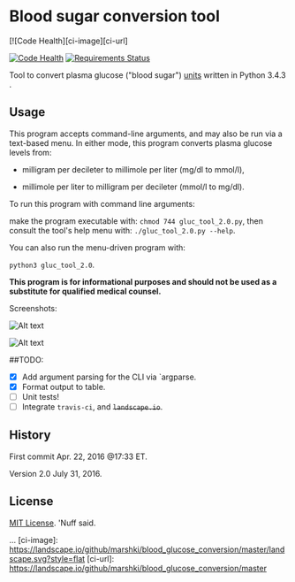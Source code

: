# Blood sugar conversion tool 

[![Code Health][ci-image][ci-url]

[![Code Health](https://landscape.io/github/marshki/blood_glucose_conversion/master/landscape.svg?style=flat)](https://landscape.io/github/marshki/blood_glucose_conversion/master)
[![Requirements Status](https://requires.io/github/marshki/blood_glucose_conversion/requirements.svg?branch=master)](https://requires.io/github/marshki/blood_glucose_conversion/requirements/?branch=master)

Tool to convert plasma glucose ("blood sugar") [units](https://en.wikipedia.org/wiki/Blood_sugar#Units) written in Python 3.4.3 .  

## Usage

This program accepts command-line arguments, and may also be run via a text-based menu. 
In either mode, this program converts plasma glucose levels from: 

* milligram per decileter to millimole per liter (mg/dl to mmol/l),	

* millimole per liter to milligram per decileter (mmol/l to mg/dl). 

To run this program with command line arguments: 

make the program executable with: `chmod 744 gluc_tool_2.0.py`, 
then consult the tool's help menu with: `./gluc_tool_2.0.py --help`. 

You can also run the menu-driven program with: 

`python3 gluc_tool_2.0`. 

 
__This program is for informational purposes and should not be used as a substitute for qualified medical counsel.__

Screenshots: 

![Alt text](https://github.com/marshki/blood_glucose_conversion/blob/master/arg_parse.png "arg_parse_help")

![Alt text](https://github.com/marshki/blood_glucose_conversion/blob/master/gluc_convert.png?raw+true "gluc_tool")

##TODO: 

- [x] Add argument parsing for the CLI via `argparse.
- [x] Format output to table.
- [ ] Unit tests! 
- [ ] Integrate `travis-ci`, and ~~`landscape.io`~~. 
 
## History 

First commit Apr. 22, 2016 @17:33 ET.

Version 2.0 July 31, 2016. 

## License 

[MIT License](https://opensource.org/licenses/MIT). 'Nuff said. 

...
[ci-image]: https://landscape.io/github/marshki/blood_glucose_conversion/master/landscape.svg?style=flat 
[ci-url]: https://landscape.io/github/marshki/blood_glucose_conversion/master
